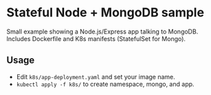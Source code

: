 # Stateful Node + MongoDB sample


Small example showing a Node.js/Express app talking to MongoDB. Includes Dockerfile and K8s manifests (StatefulSet for Mongo).


## Usage
- Edit `k8s/app-deployment.yaml` and set your image name.
- `kubectl apply -f k8s/` to create namespace, mongo, and app.
